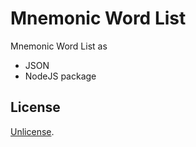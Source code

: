 # Mnemonic Word List

Mnemonic Word List as

- JSON
- NodeJS package

## License

[Unlicense](LICENSE).
